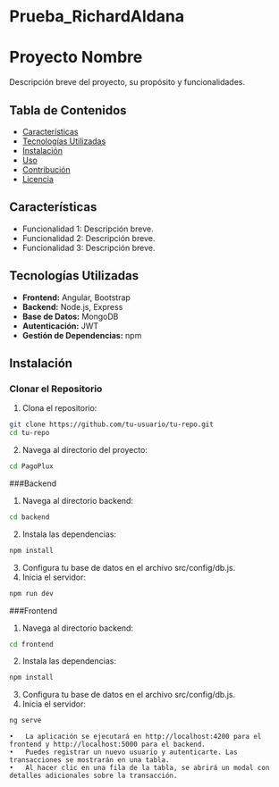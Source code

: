 # Prueba_RichardAldana
# Proyecto Nombre

Descripción breve del proyecto, su propósito y funcionalidades.

## Tabla de Contenidos

- [Características](#características)
- [Tecnologías Utilizadas](#tecnologías-utilizadas)
- [Instalación](#instalación)
- [Uso](#uso)
- [Contribución](#contribución)
- [Licencia](#licencia)

## Características

- Funcionalidad 1: Descripción breve.
- Funcionalidad 2: Descripción breve.
- Funcionalidad 3: Descripción breve.

## Tecnologías Utilizadas

- **Frontend:** Angular, Bootstrap
- **Backend:** Node.js, Express
- **Base de Datos:** MongoDB
- **Autenticación:** JWT
- **Gestión de Dependencias:** npm

## Instalación

### Clonar el Repositorio

1. Clona el repositorio:

```bash
git clone https://github.com/tu-usuario/tu-repo.git
cd tu-repo
```

2.	Navega al directorio del proyecto:

```bash
cd PagoPlux
```
###Backend

1.	Navega al directorio backend:
```bash
cd backend
```

2.	Instala las dependencias:
```bash
npm install
```

3.	Configura tu base de datos en el archivo src/config/db.js.
4.	Inicia el servidor:
```bash
npm run dev
```

###Frontend

1.	Navega al directorio backend:
```bash
cd frontend
```

2.	Instala las dependencias:
```bash
npm install
```

3.	Configura tu base de datos en el archivo src/config/db.js.
4.	Inicia el servidor:
```bash
ng serve
```



	•	La aplicación se ejecutará en http://localhost:4200 para el frontend y http://localhost:5000 para el backend.
	•	Puedes registrar un nuevo usuario y autenticarte. Las transacciones se mostrarán en una tabla.
	•	Al hacer clic en una fila de la tabla, se abrirá un modal con detalles adicionales sobre la transacción.
